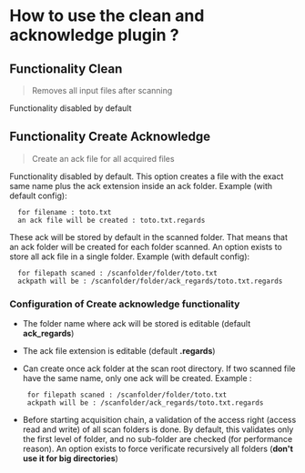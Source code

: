 # How to use the clean and acknowledge plugin ?

## Functionality Clean

> Removes all input files after scanning

Functionality disabled by default

## Functionality Create Acknowledge

> Create an ack file for all acquired files

Functionality disabled by default. This option creates a file with the exact same name plus the ack extension inside
an ack folder.
Example (with default config):

      for filename : toto.txt
      an ack file will be created : toto.txt.regards

These ack will be stored by default in the scanned folder.
That means that an ack folder will be created for each folder scanned. An option exists to store all ack file in a
single folder.
Example (with default config):

      for filepath scaned : /scanfolder/folder/toto.txt
      ackpath will be : /scanfolder/folder/ack_regards/toto.txt.regards

### Configuration of Create acknowledge functionality

* The folder name where ack will be stored is editable (default **ack_regards**)
* The ack file extension is editable (default **.regards**)
* Can create once ack folder at the scan root directory. If two scanned file have the same name, only one ack will be
  created. Example :

       for filepath scaned : /scanfolder/folder/toto.txt
       ackpath will be : /scanfolder/ack_regards/toto.txt.regards

* Before starting acquisition chain, a validation of the access right (access read and write) of all scan folders
  is done. By default, this validates only the first level of folder, and no sub-folder are checked (for performance
  reason). An option exists to force verificate recursively all folders (**don't use it for big directories**)



